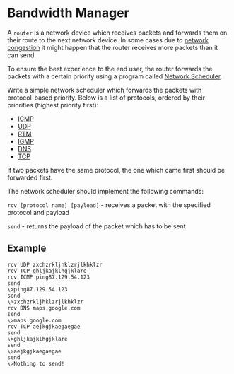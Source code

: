 # Bandwidth Manager

A `router` is a network device which receives packets and forwards
them on their route to the next network device. In some cases due
to [network congestion](https://en.wikipedia.org/wiki/Network_congestion)
it might happen that the router receives more packets than it can send.

To ensure the best experience to the end user, the router forwards
the packets with a certain priority using a program called
[Network Scheduler](https://en.wikipedia.org/wiki/Network_scheduler).

Write a simple network scheduler which forwards the packets with
protocol-based priority. Below is a list of protocols, ordered by their
priorities (highest priority first):

* [ICMP](https://en.wikipedia.org/wiki/ICMP)
* [UDP](https://en.wikipedia.org/wiki/UDP)
* [RTM](https://en.wikipedia.org/wiki/RTM)
* [IGMP](https://en.wikipedia.org/wiki/IGMP)
* [DNS](https://en.wikipedia.org/wiki/DNS)
* [TCP](https://en.wikipedia.org/wiki/TCP)

If two packets have the same protocol, the one which came first should be
forwarded first.

The network scheduler should implement the following commands:

`rcv [protocol name] [payload]` - receives a packet with the specified
protocol and payload

`send` - returns the payload of the packet which has to be sent

## Example

```
rcv UDP zxchzrkljhklzrjlkhklzr
rcv TCP ghljkajklhgjklare
rcv ICMP ping87.129.54.123
send
\>ping87.129.54.123
send
\>zxchzrkljhklzrjlkhklzr
rcv DNS maps.google.com
send
\>maps.google.com
rcv TCP aejkgjkaegaegae
send
\>ghljkajklhgjklare
send
\>aejkgjkaegaegae
send
\>Nothing to send!
```
